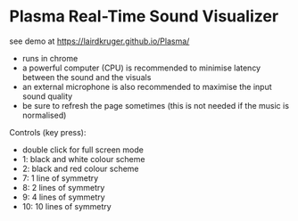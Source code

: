 # Plasma Real-Time Sound Visualizer
 see demo at https://lairdkruger.github.io/Plasma/ 
 
- runs in chrome
- a powerful computer (CPU) is recommended to minimise latency between the sound and the visuals
- an external microphone is also recommended to maximise the input sound quality
- be sure to refresh the page sometimes (this is not needed if the music is normalised)

Controls (key press):
- double click for full screen mode
- 1: black and white colour scheme
- 2: black and red colour scheme
- 7: 1 line of symmetry
- 8: 2 lines of symmetry
- 9: 4 lines of symmetry
- 10: 10 lines of symmetry
